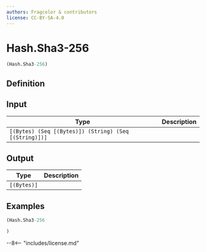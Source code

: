 ```yaml
---
authors: Fragcolor & contributors
license: CC-BY-SA-4.0
---
```



# Hash.Sha3-256

```clojure
(Hash.Sha3-256)
```


## Definition




## Input

| Type | Description |
|------|-------------|
| `[(Bytes) (Seq [(Bytes)]) (String) (Seq [(String)])]` |  |


## Output

| Type | Description |
|------|-------------|
| `[(Bytes)]` |  |


## Examples

```clojure
(Hash.Sha3-256

)
```


--8<-- "includes/license.md"
